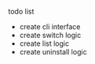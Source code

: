 todo list
- create cli interface
- create switch logic
- create list logic
- create uninstall logic
